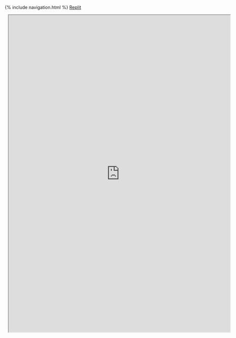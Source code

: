 {% include navigation.html %}
[Replit](https://replit.com/@BG101/B-G101githubio-1?v=1)
<div class="row justify-content-center" style="margin: 2%;">
    <iframe height="1000px" width="700px" src="https://replit.com/@BG101/B-G101githubio-1#mini_labs/menu2.py?lite=true#main.py"></iframe>
</div>
